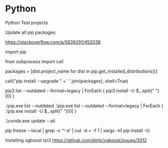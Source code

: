# Python
Python Test projects

Update all pip packages: 

https://stackoverflow.com/a/5839291/452038 

import pip

from subprocess import call

packages = [dist.project_name for dist in pip.get_installed_distributions()]

call("pip install --upgrade " + ' '.join(packages), shell=True)


pip3 list --outdated --format=legacy | ForEach { pip3 install -U $_.split(" ")[0] }

.\pip.exe list --outdated
.\pip.exe list --outdated --format=legacy | ForEach { .\pip.exe install -U $_.split(" ")[0] }

.\conda.exe update --all


pip freeze --local | grep -v '^\-e' | cut -d = -f 1  | xargs -n1 pip install -U


Installing xgboost rpi3
https://github.com/dmlc/xgboost/issues/2012

